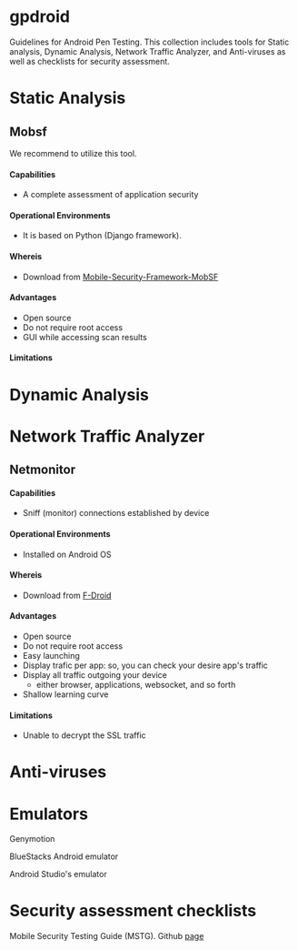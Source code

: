 # gpdroid 
Guidelines for Android Pen Testing. This collection includes tools for Static analysis, Dynamic Analysis, Network Traffic Analyzer, and Anti-viruses as well as checklists for security assessment.

# Static Analysis
## Mobsf
We recommend to utilize this tool.

#### Capabilities
* A complete assessment of application security

#### Operational Environments
* It is based on Python (Django framework).

#### Whereis
* Download from [Mobile-Security-Framework-MobSF](https://github.com/MobSF/Mobile-Security-Framework-MobSF.git)

#### Advantages
* Open source
* Do not require root access
* GUI while accessing scan results


#### Limitations

# Dynamic Analysis


# Network Traffic Analyzer
## Netmonitor

#### Capabilities
* Sniff (monitor) connections established by device

#### Operational Environments
* Installed on Android OS

#### Whereis
* Download from [F-Droid](https://f-droid.org/en/packages/org.secuso.privacyfriendlynetmonitor/)

#### Advantages
* Open source
* Do not require root access
* Easy launching
* Display trafic per app: so, you can check your desire app's traffic
* Display all traffic outgoing your device
  * either browser, applications, websocket, and so forth
* Shallow learning curve  

#### Limitations
- Unable to decrypt the SSL traffic

# Anti-viruses

# Emulators
Genymotion

BlueStacks Android emulator

Android Studio's emulator 


# Security assessment checklists
Mobile Security Testing Guide (MSTG). Github [page](https://github.com/OWASP/owasp-mstg)
